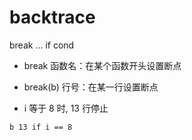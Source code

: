 # backtrace

break ... if cond

- break 函数名：在某个函数开头设置断点
- break(b) 行号：在某一行设置断点

- i 等于 8 时, 13 行停止
```shell
b 13 if i == 8
```
